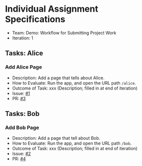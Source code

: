 # Individual Assignment Specifications

- Team: Demo: Workflow for Submitting Project Work
- Iteration: 1

## Tasks: Alice

### Add Alice Page

- Description: Add a page that tells about Alice.
- How to Evaluate: Run the app, and open the URL path `/alice`.
- Outcome of Task: xxx (Description; filled in at end of iteration)
- Issue: [#1](https://github.com/memphis-cs/dry-run-1-demo-project-github-workflow/issues/1)
- PR: [#3](https://github.com/memphis-cs/dry-run-1-demo-project-github-workflow/pull/3)

## Tasks: Bob

### Add Bob Page

- Description: Add a page that tell about Bob.
- How to Evaluate: Run the app, and open the URL path `/bob`.
- Outcome of Task: xxx (Description; filled in at end of iteration)
- Issue: [#2](https://github.com/memphis-cs/dry-run-1-demo-project-github-workflow/issues/2)
- PR: [#4](https://github.com/memphis-cs/dry-run-1-demo-project-github-workflow/pull/4)
